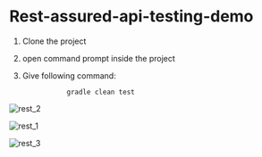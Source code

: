 
# Rest-assured-api-testing-demo


1. Clone the project

2. open command prompt inside the project

3. Give following command:


                  gradle clean test
                  
                  
 
 ![rest_2](https://user-images.githubusercontent.com/78067017/151652473-fb794521-76b5-4e91-94e9-d589d4857db0.PNG)
 
 
 ![rest_1](https://user-images.githubusercontent.com/78067017/151652477-555c07c6-e02f-42bf-ac74-e5ca99bdd918.PNG)
 
 
 ![rest_3](https://user-images.githubusercontent.com/78067017/151652485-9a5d3534-5671-4dd3-8a51-292e3bd39384.PNG)



                  
 
